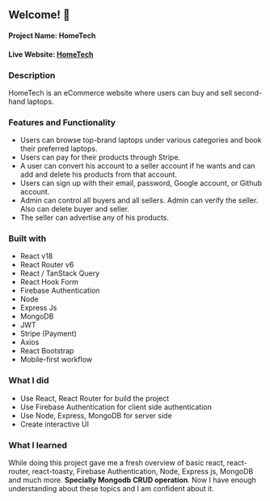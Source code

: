 ## Welcome! 👋

#### Project Name: HomeTech

#### Live Website: <a href="https://nurturing-minds-client-side.web.app/">HomeTech</a>

### Description

HomeTech is an eCommerce website where users can buy and sell second-hand laptops.

### Features and Functionality

<ul>
<li>Users can browse top-brand laptops under various categories and book their preferred laptops.</li>
<li>Users can pay for their products through Stripe.</li>
<li> A user can convert his account to a seller account if he wants and can add and delete his products from that account. </li> 
<li> Users can sign up with their email, password, Google account, or Github account.</li>
<li> Admin can control all buyers and all sellers. Admin can verify the seller. Also can delete buyer and seller. </li>
<li>The seller can advertise any of his products.</li>
</ul>

### Built with

- React v18
- React Router v6
- React / TanStack Query
- React Hook Form
- Firebase Authentication
- Node
- Express Js
- MongoDB
- JWT
- Stripe (Payment)
- Axios
- React Bootstrap
- Mobile-first workflow

### What I did

<ul>
<li>Use React, React Router for build the project </li>
<li> Use Firebase Authentication for client side authentication</li>
<li> Use Node, Express, MongoDB for server side </li>
<li> Create interactive UI </li>
</ul>

### What I learned

While doing this project gave me a fresh overview of basic react, react-router, react-toasty, Firebase Authentication, Node, Express js, MongoDB and much more. <strong> Specially Mongodb CRUD operation</strong>. Now I have enough understanding about these topics and I am confident about it.
